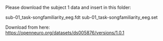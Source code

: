 Please download the subject 1 data and insert in this folder:

sub-01_task-songfamiliarity_eeg.fdt
sub-01_task-songfamiliarity_eeg.set

Download from here:
https://openneuro.org/datasets/ds005876/versions/1.0.1
